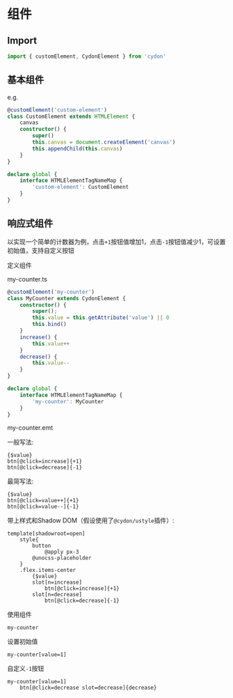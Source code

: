 # 组件

## Import
```ts
import { customElement, CydonElement } from 'cydon'
```

## 基本组件
e.g.
```ts
@customElement('custom-element')
class CustomElement extends HTMLElement {
	canvas
	constructor() {
		super()
		this.canvas = document.createElement('canvas')
		this.appendChild(this.canvas)
	}
}

declare global {
	interface HTMLElementTagNameMap {
		'custom-element': CustomElement
	}
}
```

## 响应式组件
以实现一个简单的计数器为例，点击`+1`按钮值增加1，点击`-1`按钮值减少1，可设置初始值，支持自定义按钮

定义组件

my-counter.ts
```ts
@customElement('my-counter')
class MyCounter extends CydonElement {
	constructor() {
		super();
		this.value = this.getAttribute('value') || 0
		this.bind()
	}
	increase() {
		this.value++
	}
	decrease() {
		this.value--
	}
}

declare global {
	interface HTMLElementTagNameMap {
		'my-counter': MyCounter
	}
}
```
my-counter.emt

一般写法:
```styl
{$value}
btn[@click=increase]{+1}
btn[@click=decrease]{-1}
```

最简写法:
```styl
{$value}
btn[@click=value++]{+1}
btn[@click=value--]{-1}
```

带上样式和Shadow DOM（假设使用了`@cydon/ustyle`插件）:
```styl
template[shadowroot=open]
	style{
		button
			@apply px-3
		@unocss-placeholder
	}
	.flex.items-center
		{$value}
		slot[n=increase]
			btn[@click=increase]{+1}
		slot[n=decrease]
			btn[@click=decrease]{-1}
```

使用组件
```styl
my-counter
```
设置初始值
```styl
my-counter[value=1]
```
自定义`-1`按钮
```styl
my-counter[value=1]
	btn[@click=decrease slot=decrease]{decrease}
```